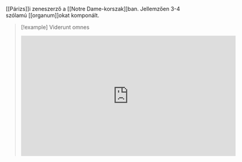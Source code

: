 [[Párizs]]i zeneszerző a [[Notre Dame-korszak]]ban. Jellemzően 3-4 szólamú [[organum]]okat komponált.

> [!example] Viderunt omnes
> <iframe width="560" height="315" src="https://www.youtube-nocookie.com/embed/3oaRM1uDsw8?si=IZnwru4odNrlxFK6" title="YouTube video player" frameborder="0" allow="accelerometer; autoplay; clipboard-write; encrypted-media; gyroscope; picture-in-picture; web-share" allowfullscreen></iframe>
